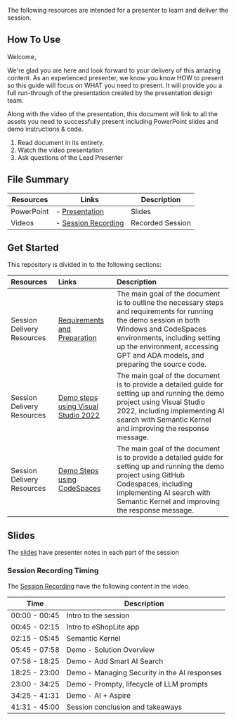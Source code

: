 The following resources are intended for a presenter to learn and deliver the session.

## How To Use

Welcome,

We're glad you are here and look forward to your delivery of this amazing content. As an experienced presenter, we know you know HOW to present so this guide will focus on WHAT you need to present. It will provide you a full run-through of the presentation created by the presentation design team.

Along with the video of the presentation, this document will link to all the assets you need to successfully present including PowerPoint slides and demo instructions & code.

1. Read document in its entirety.
2. Watch the video presentation
3. Ask questions of the Lead Presenter

## File Summary

| Resources          | Links                            | Description |
|-------------------|----------------------------------|-------------------|
| PowerPoint        | - [Presentation](https://aka.ms/AArx7pc) | Slides |
| Videos            | - [Session Recording](https://aka.ms/AAryr1d) | Recorded Session |

## Get Started

This repository is divided in to the following sections:

| Resources          | Links                             | Description        |
|:-------------------|:----------------------------------|:-------------------|
| Session Delivery Resources | [Requirements and Preparation](./RequirementsAndPreparation.md) | The main goal of the document is to outline the necessary steps and requirements for running the demo session in both Windows and CodeSpaces environments, including setting up the environment, accessing GPT and ADA models, and preparing the source code. |
| Session Delivery Resources | [Demo steps using Visual Studio 2022](./step-by-step-vs2022.md) | The main goal of the document is to provide a detailed guide for setting up and running the demo project using Visual Studio 2022, including implementing AI search with Semantic Kernel and improving the response message.  |
| Session Delivery Resources | [Demo Steps using CodeSpaces](./step-by-step-codespaces.md) | The main goal of the document is to provide a detailed guide for setting up and running the demo project using GitHub Codespaces, including implementing AI search with Semantic Kernel and improving the response message. |

## Slides

The [slides](https://aka.ms/AArx7pc) have presenter notes in each part of the session

### Session Recording Timing

The [Session Recording](https://aka.ms/AAryr1d) have the following content in the video.

| Time        | Description |
|--------------|-------------|
| 00:00 - 00:45 | Intro to the session  |
| 00:45 - 02:15 | Intro to eShopLite app |
| 02:15 - 05:45 | Semantic Kernel |
| 05:45 - 07:58 | Demo - Solution Overview |
| 07:58 - 18:25 | Demo - Add Smart AI Search |
| 18:25 - 23:00 | Demo - Managing Security in the AI responses |
| 23:00 - 34:25 | Demo - Prompty, lifecycle of LLM prompts |
| 34:25 - 41:31 | Demo - AI + Aspire |
| 41:31 - 45:00 | Session conclusion and takeaways |
